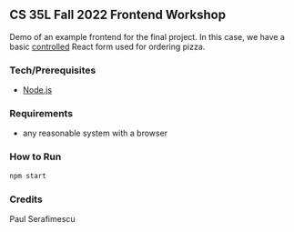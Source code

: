## CS 35L Fall 2022 Frontend Workshop

Demo of an example frontend for the final project. In this case, we have a basic [controlled](https://stackoverflow.com/questions/42522515/what-are-react-controlled-components-and-uncontrolled-components) React form used for ordering pizza.

### Tech/Prerequisites
- [Node.js](https://nodejs.org/en/)

### Requirements
- any reasonable system with a browser

### How to Run
```bash
npm start
```

### Credits
Paul Serafimescu
